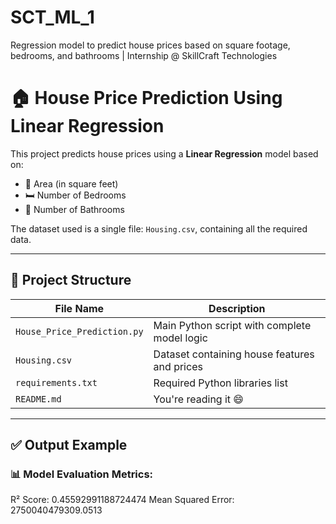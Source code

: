# SCT_ML_1
Regression model to predict house prices based on square footage, bedrooms, and bathrooms | Internship @ SkillCraft Technologies

# 🏠 House Price Prediction Using Linear Regression

This project predicts house prices using a **Linear Regression** model based on:

- 🏡 Area (in square feet)
- 🛏️ Number of Bedrooms
- 🛁 Number of Bathrooms

The dataset used is a single file: `Housing.csv`, containing all the required data.

---

## 📁 Project Structure

| File Name                 | Description                                  |
|--------------------------|----------------------------------------------|
| `House_Price_Prediction.py` | Main Python script with complete model logic |
| `Housing.csv`            | Dataset containing house features and prices  |
| `requirements.txt`       | Required Python libraries list                |
| `README.md`              | You're reading it 😄                          |

---

## ✅ Output Example

### 📊 Model Evaluation Metrics:
R² Score: 0.45592991188724474
Mean Squared Error: 2750040479309.0513
